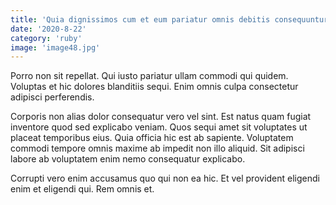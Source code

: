 ```yaml
---
title: 'Quia dignissimos cum et eum pariatur omnis debitis consequuntur.'
date: '2020-8-22'
category: 'ruby'
image: 'image48.jpg'
---
```


Porro non sit repellat. Qui iusto pariatur ullam commodi qui quidem. Voluptas et hic dolores blanditiis sequi. Enim omnis culpa consectetur adipisci perferendis.
 Corporis non alias dolor consequatur vero vel sint. Est natus quam fugiat inventore quod sed explicabo veniam. Quos sequi amet sit voluptates ut placeat temporibus eius. Quia officia hic est ab sapiente. Voluptatem commodi tempore omnis maxime ab impedit non illo aliquid. Sit adipisci labore ab voluptatem enim nemo consequatur explicabo.
 Corrupti vero enim accusamus quo qui non ea hic. Et vel provident eligendi enim et eligendi qui. Rem omnis et.
